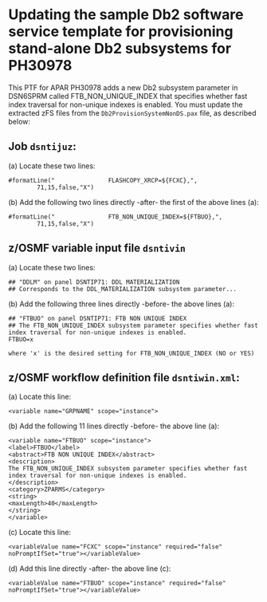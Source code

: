 # Updating the sample Db2 software service template for provisioning stand-alone Db2 subsystems for PH30978

 This PTF for APAR PH30978 adds a new Db2 subsystem parameter in DSN6SPRM called FTB_NON_UNIQUE_INDEX that specifies whether fast index traversal for non-unique indexes is enabled. You must update the extracted zFS files from the `Db2ProvisionSystemNonDS.pax` file, as described below:

## Job `dsntijuz`:

(a) Locate these two lines:

    #formatLine("               FLASHCOPY_XRCP=${FCXC},",
            71,15,false,"X")                        

(b) Add the following two lines directly -after- the first of the above lines (a):

    #formatLine("               FTB_NON_UNIQUE_INDEX=${FTBUO},",
            71,15,false,"X")                                                     

## z/OSMF variable input file `dsntivin`

(a) Locate these two lines:

    ## "DDLM" on panel DSNTIP71: DDL MATERIALIZATION
    ## Corresponds to the DDL_MATERIALIZATION subsystem parameter...     

(b) Add the following three lines directly -before- the above lines (a):

    ## "FTBUO" on panel DSNTIP71: FTB NON UNIQUE INDEX
    ## The FTB_NON_UNIQUE_INDEX subsystem parameter specifies whether fast index traversal for non-unique indexes is enabled.
    FTBUO=x

    where 'x' is the desired setting for FTB_NON_UNIQUE_INDEX (NO or YES)

## z/OSMF workflow definition file `dsntiwin.xml`:

(a) Locate this line:

    <variable name="GRPNAME" scope="instance">                                 

(b) Add the following 11 lines directly -before- the above line (a):

    <variable name="FTBUO" scope="instance">
    <label>FTBUO</label>
    <abstract>FTB NON UNIQUE INDEX</abstract>
    <description>
    The FTB_NON_UNIQUE_INDEX subsystem parameter specifies whether fast index traversal for non-unique indexes is enabled.
    </description>
    <category>ZPARMS</category>
    <string>
    <maxLength>40</maxLength>
    </string>
    </variable>

(c) Locate this line:

    <variableValue name="FCXC" scope="instance" required="false" noPromptIfSet="true"></variableValue>

(d) Add this line directly -after- the above line (c):

    <variableValue name="FTBUO" scope="instance" required="false" noPromptIfSet="true"></variableValue>
